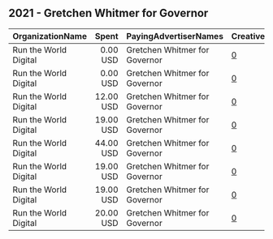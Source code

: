 ## 2021 - Gretchen Whitmer for Governor 
|OrganizationName|Spent|PayingAdvertiserNames|CreativeUrls|Impressions|Genders|AgeBrackets|CountryCodes|BillingAddresses|CandidateBallotInformation|
|:---|---:|:---|:---|---:|:---|:---|:---|:---|:---|
|Run the World Digital|0.00 USD|Gretchen Whitmer for Governor|[0](https://www.snap.com/political-ads/asset/be5a81e9e04d108ad23a9bdef300bb06574740e2da6c8ebcb11637aeb38c4d39?mediaType=mp4)|93||18+|united states|"1324 Spaight St,Madison,53703,US"|Gretchen for Governor|
|Run the World Digital|0.00 USD|Gretchen Whitmer for Governor|[0](https://www.snap.com/political-ads/asset/c4b6583d619560ef85135bdc88155fe0ee911d8b102ca9e9fc0c6cdd20be9b6f?mediaType=mp4)|10||18+|united states|"1324 Spaight St,Madison,53703,US"||
|Run the World Digital|12.00 USD|Gretchen Whitmer for Governor|[0](https://www.snap.com/political-ads/asset/b41d08732d7062255a542f8521d37f7139f1bb3cfa51d9c59da15af5d26691c5?mediaType=mp4)|2,970||18+|united states|"1324 Spaight St,Madison,53703,US"|Gretchen for Governor|
|Run the World Digital|19.00 USD|Gretchen Whitmer for Governor|[0](https://www.snap.com/political-ads/asset/b41d08732d7062255a542f8521d37f7139f1bb3cfa51d9c59da15af5d26691c5?mediaType=mp4)|5,365||18+|united states|"1324 Spaight St,Madison,53703,US"|Gretchen for Governor|
|Run the World Digital|44.00 USD|Gretchen Whitmer for Governor|[0](https://www.snap.com/political-ads/asset/be5a81e9e04d108ad23a9bdef300bb06574740e2da6c8ebcb11637aeb38c4d39?mediaType=mp4)|4,198||25+|united states|"1324 Spaight St,Madison,53703,US"|Gretchen for Governor|
|Run the World Digital|19.00 USD|Gretchen Whitmer for Governor|[0](https://www.snap.com/political-ads/asset/c4b6583d619560ef85135bdc88155fe0ee911d8b102ca9e9fc0c6cdd20be9b6f?mediaType=mp4)|5,787||18+|united states|"1324 Spaight St,Madison,53703,US"||
|Run the World Digital|19.00 USD|Gretchen Whitmer for Governor|[0](https://www.snap.com/political-ads/asset/c4b6583d619560ef85135bdc88155fe0ee911d8b102ca9e9fc0c6cdd20be9b6f?mediaType=mp4)|3,095||18+|united states|"1324 Spaight St,Madison,53703,US"||
|Run the World Digital|20.00 USD|Gretchen Whitmer for Governor|[0](https://www.snap.com/political-ads/asset/b41d08732d7062255a542f8521d37f7139f1bb3cfa51d9c59da15af5d26691c5?mediaType=mp4)|2,435||18+|united states|"1324 Spaight St,Madison,53703,US"|Gretchen for Governor|
